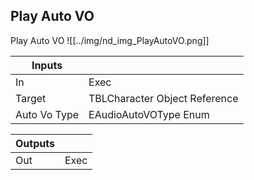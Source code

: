 ## Play Auto VO
Play Auto VO
![[../img/nd_img_PlayAutoVO.png]]

|Inputs||
|--|--|
| In | Exec |
| Target | TBLCharacter Object Reference |
| Auto Vo Type | EAudioAutoVOType Enum |

|Outputs||
|--|--|
| Out | Exec |
